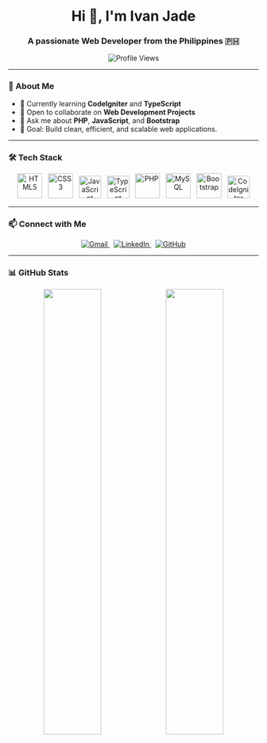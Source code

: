 <h1 align="center">Hi 👋, I'm Ivan Jade</h1>
<h3 align="center">A passionate Web Developer from the Philippines 🇵🇭</h3>

<p align="center">
  <img src="https://komarev.com/ghpvc/?username=hisuwii&label=Profile%20views&color=0e75b6&style=flat-square" alt="Profile Views"/>
</p>

---

### 🚀 About Me

- 🌱 Currently learning **CodeIgniter** and **TypeScript**
- 👯 Open to collaborate on **Web Development Projects**
- 💬 Ask me about **PHP**, **JavaScript**, and **Bootstrap**
- 🎯 Goal: Build clean, efficient, and scalable web applications.

---

### 🛠️ Tech Stack

<p align="center">
  <img src="https://cdn.jsdelivr.net/gh/devicons/devicon/icons/html5/html5-original-wordmark.svg" alt="HTML5" width="50" height="50"/>
  &nbsp;
  <img src="https://cdn.jsdelivr.net/gh/devicons/devicon/icons/css3/css3-original-wordmark.svg" alt="CSS3" width="50" height="50"/>
  &nbsp;
  <img src="https://cdn.jsdelivr.net/gh/devicons/devicon/icons/javascript/javascript-original.svg" alt="JavaScript" width="45" height="45"/>
  &nbsp;
  <img src="https://cdn.jsdelivr.net/gh/devicons/devicon/icons/typescript/typescript-original.svg" alt="TypeScript" width="45" height="45"/>
  &nbsp;
  <img src="https://cdn.jsdelivr.net/gh/devicons/devicon/icons/php/php-original.svg" alt="PHP" width="50" height="50"/>
  &nbsp;
  <img src="https://cdn.jsdelivr.net/gh/devicons/devicon/icons/mysql/mysql-original-wordmark.svg" alt="MySQL" width="50" height="50"/>
  &nbsp;
  <img src="https://cdn.jsdelivr.net/gh/devicons/devicon/icons/bootstrap/bootstrap-plain-wordmark.svg" alt="Bootstrap" width="50" height="50"/>
  &nbsp;
  <img src="https://cdn.worldvectorlogo.com/logos/codeigniter.svg" alt="CodeIgniter" width="45" height="45"/>
</p>

---

### 📫 Connect with Me

<p align="center">
  <a href="mailto:your.email@example.com" target="_blank">
    <img src="https://img.shields.io/badge/Gmail-D14836?style=for-the-badge&logo=gmail&logoColor=white" alt="Gmail"/>
  </a>
  &nbsp;
  <a href="https://www.linkedin.com/in/YOUR-LINKEDIN" target="_blank">
    <img src="https://img.shields.io/badge/LinkedIn-0A66C2?style=for-the-badge&logo=linkedin&logoColor=white" alt="LinkedIn"/>
  </a>
  &nbsp;
  <a href="https://github.com/hisuwii" target="_blank">
    <img src="https://img.shields.io/badge/GitHub-181717?style=for-the-badge&logo=github&logoColor=white" alt="GitHub"/>
  </a>
</p>

---

### 📊 GitHub Stats

<p align="center">
  <img src="https://github-readme-stats.vercel.app/api?username=hisuwii&show_icons=true&theme=radical&hide_border=true&rank_icon=github" width="48%"/>
  <img src="https://github-readme-streak-stats.herokuapp.com/?user=hisuwii&theme=radical&hide_border=true" width="48%"/>
</p>
